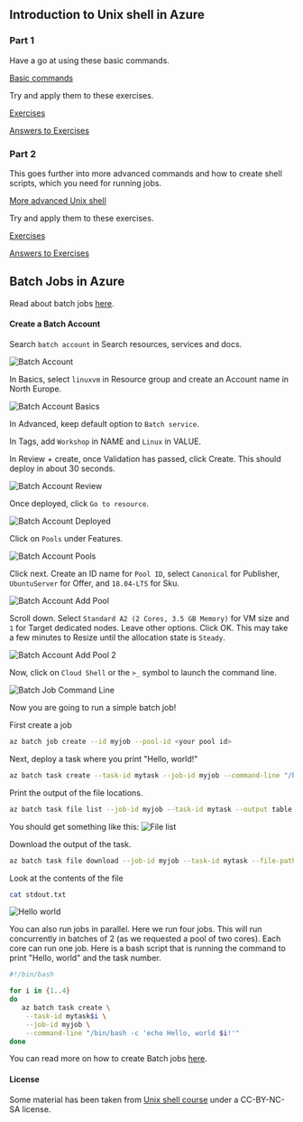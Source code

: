 ## Introduction to Unix shell in Azure

### Part 1
Have a go at using these basic commands.

[Basic commands](https://github.com/alexeymorgunov/unixshellcourse/blob/master/Notes1.md)

Try and apply them to these exercises.

[Exercises](https://github.com/alexeymorgunov/unixshellcourse/blob/master/Exercises1.md)

[Answers to Exercises](https://github.com/alexeymorgunov/unixshellcourse/blob/master/Exercises1.md)

### Part 2
This goes further into more advanced commands and how to create shell scripts, which you need for running jobs.

[More advanced Unix shell](https://github.com/alexeymorgunov/unixshellcourse/blob/master/Notes2.md)

Try and apply them to these exercises.

[Exercises](https://github.com/alexeymorgunov/unixshellcourse/blob/master/Exercises2.md)

[Answers to Exercises](https://github.com/alexeymorgunov/unixshellcourse/blob/master/Answers2.md)

## Batch Jobs in Azure

Read about batch jobs [here](https://docs.microsoft.com/en-us/azure/batch/batch-technical-overview).

#### Create a Batch Account

Search `batch account` in Search resources, services and docs.

![Batch Account](img/batchaccounts1.png)

In Basics, select `linuxvm` in Resource group and create an Account name in North Europe.

![Batch Account Basics](img/basicsbatchaccounts2.png)

In Advanced, keep default option to `Batch service`.

In Tags, add `Workshop` in NAME and `Linux` in VALUE.

In Review + create, once Validation has passed, click Create. This should deploy in about 30 seconds.

![Batch Account Review](img/reviewbatchaccounts4.png)

Once deployed, click `Go to resource`.

![Batch Account Deployed](img/deployedbatchaccounts5.png)

Click on `Pools` under Features.

![Batch Account Pools](img/poolsbatchaccounts6.png)

Click next. Create an ID name for `Pool ID`, select `Canonical` for Publisher, `UbuntuServer` for Offer, and `18.04-LTS` for Sku.

![Batch Account Add Pool](img/addpoolbatchaccounts7.png)

Scroll down. Select `Standard A2 (2 Cores, 3.5 GB Memory)` for VM size and `1` for Target dedicated nodes. Leave other options. Click OK. This may take a few minutes to Resize until the allocation state is `Steady`.

![Batch Account Add Pool 2](img/addpool2batchaccounts8.png)

Now, click on `Cloud Shell` or the `>_` symbol to launch the command line.

![Batch Job Command Line](img/deployedpools9.png)

Now you are going to run a simple batch job!

First create a job
```bash
az batch job create --id myjob --pool-id <your pool id>
```

Next, deploy a task where you print "Hello, world!"
```bash
az batch task create --task-id mytask --job-id myjob --command-line "/bin/bash -c 'echo Hello, world!'"
```

Print the output of the file locations.
```bash
az batch task file list --job-id myjob --task-id mytask --output table
```
You should get something like this:
![File list](img/locationoutput11.png)

Download the output of the task.
```bash
az batch task file download --job-id myjob --task-id mytask --file-path stdout.txt --destination ./stdout.txt
```

Look at the contents of the file
```bash
cat stdout.txt
```
![Hello world](img/helloworld12.png)

You can also run jobs in parallel. Here we run four jobs. This will run concurrently in batches of 2 (as we requested a pool of two cores). Each core can run one job. Here is a bash script that is running the command to print "Hello, world" and the task number.
```bash
#!/bin/bash

for i in {1..4}
do
   az batch task create \
    --task-id mytask$i \
    --job-id myjob \
    --command-line "/bin/bash -c 'echo Hello, world $i!'"
done
```

You can read more on how to create Batch jobs [here](https://docs.microsoft.com/en-us/azure/batch/).

#### License
Some material has been taken from [Unix shell course](https://github.com/alexeymorgunov/unixshellcourse) under a CC-BY-NC-SA license.
